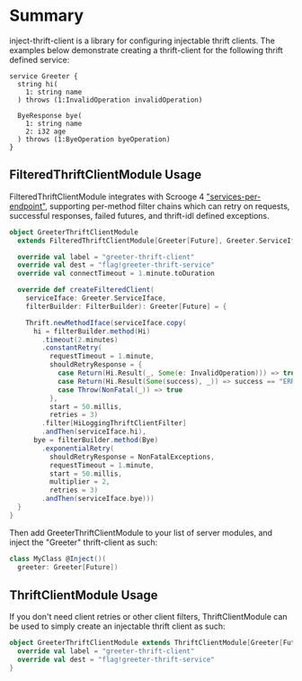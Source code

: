 # Summary
inject-thrift-client is a library for configuring injectable thrift clients. The examples below demonstrate creating a thrift-client for the following thrift defined service:
```thrift
service Greeter {
  string hi(
    1: string name
  ) throws (1:InvalidOperation invalidOperation)

  ByeResponse bye(
    1: string name
    2: i32 age
  ) throws (1:ByeOperation byeOperation)
}
```

## FilteredThriftClientModule Usage
FilteredThriftClientModule integrates with Scrooge 4 ["services-per-endpoint"](https://finagle.github.io/blog/2015/09/10/services-per-endpoint-in-scrooge/), supporting per-method filter chains which can retry on requests, successful responses, failed futures, and thrift-idl defined exceptions.

```scala
object GreeterThriftClientModule
  extends FilteredThriftClientModule[Greeter[Future], Greeter.ServiceIface] {

  override val label = "greeter-thrift-client"
  override val dest = "flag!greeter-thrift-service"
  override val connectTimeout = 1.minute.toDuration

  override def createFilteredClient(
    serviceIface: Greeter.ServiceIface,
    filterBuilder: FilterBuilder): Greeter[Future] = {

    Thrift.newMethodIface(serviceIface.copy(
      hi = filterBuilder.method(Hi)
        .timeout(2.minutes)
        .constantRetry(
          requestTimeout = 1.minute,
          shouldRetryResponse = {
            case Return(Hi.Result(_, Some(e: InvalidOperation))) => true
            case Return(Hi.Result(Some(success), _)) => success == "ERROR"
            case Throw(NonFatal(_)) => true
          },
          start = 50.millis,
          retries = 3)
        .filter[HiLoggingThriftClientFilter]
        .andThen(serviceIface.hi),
      bye = filterBuilder.method(Bye)
        .exponentialRetry(
          shouldRetryResponse = NonFatalExceptions,
          requestTimeout = 1.minute,
          start = 50.millis,
          multiplier = 2,
          retries = 3)
        .andThen(serviceIface.bye)))
  }
}
```

Then add GreeterThriftClientModule to your list of server modules, and inject the "Greeter" thrift-client as such:
```scala
class MyClass @Inject()(
  greeter: Greeter[Future])
```

## ThriftClientModule Usage
If you don't need client retries or other client filters, ThriftClientModule can be used to simply create an injectable thrift client as such:
```scala
object GreeterThriftClientModule extends ThriftClientModule[Greeter[Future]] {
  override val label = "greeter-thrift-client"
  override val dest = "flag!greeter-thrift-service"
}
```
